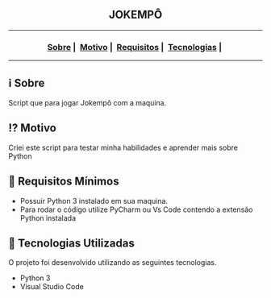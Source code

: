 <h2 align="center">JOKEMPÔ</h2>

___


<h3 align="center">
  <a href="#information_source-sobre">Sobre</a>&nbsp;|&nbsp;
  <a href="#interrobang-motivo">Motivo</a>&nbsp;|&nbsp;
  <a href="#seedling-requisitos-mínimos">Requisitos</a>&nbsp;|&nbsp;
  <a href="#rocket-tecnologias-utilizadas">Tecnologias</a>&nbsp;|&nbsp;
</h3>

___

## :information_source: Sobre

Script que para jogar Jokempô com a maquina.

## :interrobang: Motivo

Criei este script para testar minha habilidades e aprender mais sobre Python

## :seedling: Requisitos Mínimos

- Possuir Python 3 instalado em sua maquina.
- Para rodar o código utilize PyCharm ou Vs Code contendo a extensão Python instalada

## :rocket: Tecnologias Utilizadas 

O projeto foi desenvolvido utilizando as seguintes tecnologias.

- Python 3
- Visual Studio Code
